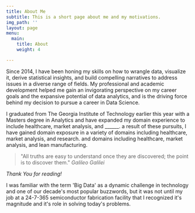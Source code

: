 ```yaml
---
title: About Me
subtitle: This is a short page about me and my motivations.
img_path: ''
layout: page
menu:
  main:
    title: About
    weight: 4

---
```

Since 2014, I have been honing my skills on how to wrangle data, visualize it, derive statistical insights, and build compelling narratives to address issues in a diverse range of fields. My professional and academic development helped me gain an invigorating perspective on my career goals and the expansive potential of data analytics, and is the driving force behind my decision to pursue a career in Data Science. 

I graduated from The Georgia Institute of Technology earlier this year with a Masters degree in Analytics and have expanded my domain experience to include healthcare, market analysis, and ______.  a result of these pursuits, I have gained domain exposure in a variety of domains including healthcare, market analysis, and research. and domains including healthcare, market analysis, and lean manufacturing. 

> "All truths are easy to understand once they are discovered; the point is to discover them." <cite>Galileo Galilei</cite>

_Thank You for reading!_

I was familiar with the term 'Big Data' as a dynamic challenge in technology and one of our decade's most popular buzzwords, but it was not until my job at a 24-7-365 semiconductor fabrication facility that I recognized it's magnitude and it's role in solving today's problems.